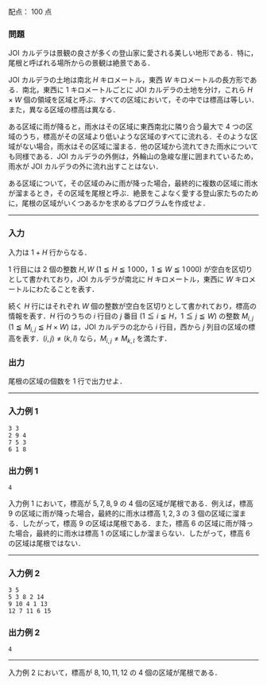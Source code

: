 配点： $100$ 点

### 問題

JOI カルデラは景観の良さが多くの登山家に愛される美しい地形である．特に，尾根と呼ばれる場所からの景観は絶景である．

JOI カルデラの土地は南北 $H$ キロメートル，東西 $W$ キロメートルの長方形である．南北，東西に $1$ キロメートルごとに JOI カルデラの土地を分け，これら $H \times W$ 個の領域を区域と呼ぶ．すべての区域において，その中では標高は等しい．また，異なる区域の標高は異なる．

ある区域に雨が降ると，雨水はその区域に東西南北に隣り合う最大で $4$ つの区域のうち，標高がその区域より低いような区域のすべてに流れる．そのような区域がない場合，雨水はその区域に溜まる．他の区域から流れてきた雨水についても同様である．JOI カルデラの外側は，外輪山の急峻な崖に囲まれているため，雨水が JOI カルデラの外に流れ出すことはない．

ある区域について，その区域のみに雨が降った場合，最終的に複数の区域に雨水が溜まるとき，その区域を尾根と呼ぶ．絶景をこよなく愛する登山家たちのために，尾根の区域がいくつあるかを求めるプログラムを作成せよ．

---

### 入力

入力は $1 + H$ 行からなる．

$1$ 行目には $2$ 個の整数 $H, W$ ($1 \leqq H \leqq 1\,000$，$1 \leqq W \leqq 1\,000$) が空白を区切りとして書かれており，JOI カルデラが南北に $H$ キロメートル，東西に $W$ キロメートルにわたることを表す．

続く $H$ 行にはそれぞれ $W$ 個の整数が空白を区切りとして書かれており，標高の情報を表す．$H$ 行のうちの $i$ 行目の $j$ 番目 ($1 \leqq i \leqq H$，$1 \leqq j \leqq W$) の整数 $M_{i, j}$ ($1 \leqq M_{i, j} \leqq H \times W$) は，JOI カルデラの北から $i$ 行目，西から $j$ 列目の区域の標高を表す．$(i, j) \neq (k, l)$ なら，$M_{i, j} \neq M_{k, l}$ を満たす．

### 出力

尾根の区域の個数を $1$ 行で出力せよ．

---

### 入力例 1

```
3 3
2 9 4
7 5 3
6 1 8
```

### 出力例 1

```
4
```

入力例 $1$ において，標高が $5, 7, 8, 9$ の $4$ 個の区域が尾根である．例えば，標高 $9$ の区域に雨が降った場合，最終的に雨水は標高 $1, 2, 3$ の $3$ 個の区域に溜まる．したがって，標高 $9$ の区域は尾根である．また，標高 $6$ の区域に雨が降った場合，最終的に雨水は標高 $1$ の区域にしか溜まらない．したがって，標高 $6$ の区域は尾根ではない．

---

### 入力例 2

```
3 5
5 3 8 2 14
9 10 4 1 13
12 7 11 6 15
```

### 出力例 2

```
4
```

---

入力例 $2$ において，標高が $8, 10, 11, 12$ の $4$ 個の区域が尾根である．
